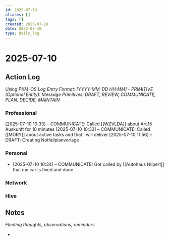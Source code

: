 ```yaml
---
id: 2025-07-10
aliases: []
tags: []
created: 2025-07-10
date: 2025-07-10
type: daily_log
---
```


# 2025-07-10

## Action Log

_Using PKM-OS Log Entry Format: [YYYY-MM-DD HH:MM] - PRIMITIVE (Optional Entity): Message_
_Primitives: DRAFT, REVIEW, COMMUNICATE, PLAN, DECIDE, MAINTAIN_

### Professional

[2025-07-10 10:33] – COMMUNICATE: Called [[WZVLDA]] about Art.15 Auskunft for 10 minutes
[2025-07-10 10:33] – COMMUNICATE: Called [[MORY]] about active tasks and that I will deliver
[2025-07-10 11:56] – DRAFT: Creating Notfallplanvorlage

### Personal

- [2025-07-10 10:34] – COMMUNICATE: Got called by [[Autohaus Hilpert]] that my car is fixed and done

### Network

### Hive

## Notes

_Fleeting thoughts, observations, reminders_

-
